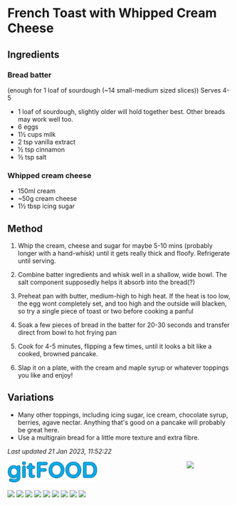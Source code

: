 # French Toast with Whipped Cream Cheese

## Ingredients

### Bread batter

(enough for 1 loaf of sourdough (~14 small-medium sized slices))
Serves 4-5

- 1 loaf of sourdough, slightly older will hold together best. Other breads may work well too.
- 6 eggs
- 1½ cups milk
- 2 tsp vanilla extract
- ½ tsp cinnamon
- ½ tsp salt

### Whipped cream cheese

- 150ml cream
- ~50g cream cheese
- 1½ tbsp icing sugar

## Method

1. Whip the cream, cheese and sugar for maybe 5-10 mins (probably longer with a hand-whisk) until it gets really thick and floofy. Refrigerate until serving.

2. Combine batter ingredients and whisk well in a shallow, wide bowl. The salt component supposedly helps it absorb into the bread(?)

3. Preheat pan with butter, medium-high to high heat. If the heat is too low, the egg wont completely set, and too high and the outside will blacken, so try a single piece of toast or two before cooking a panful

4. Soak a few pieces of bread in the batter for 20-30 seconds and transfer direct from bowl to hot frying pan

5. Cook for 4-5 minutes, flipping a few times, until it looks a bit like a cooked, browned pancake.

6. Slap it on a plate, with the cream and maple syrup or whatever toppings you like and enjoy!

## Variations

- Many other toppings, including icing sugar, ice cream, chocolate syrup, berries, agave nectar. Anything that's good on a pancake will probably be great here.
- Use a multigrain bread for a little more texture and extra fibre.

*Last updated 21 Jan 2023, 11:52:22*


<img src="../images/logo_sm.png" width="40%" />

<img src="https://profile-counter.glitch.me/gitfood_frenchtoastwhippedcreamcheese/count.svg" width="20%" align="right" />

<img src="https://img.shields.io/badge/tag-dessert-blue.svg" /> <img src="https://img.shields.io/badge/tag-breakfast-blue.svg" /> <img src="https://img.shields.io/badge/tag-dairy-blue.svg" /> <img src="https://img.shields.io/badge/tag-messy-blue.svg" /> <img src="https://img.shields.io/badge/tag-fried-blue.svg" /> <img src="https://img.shields.io/badge/tag-large_quantity-blue.svg" /> <img src="https://img.shields.io/badge/tag-amazing-blue.svg" /> <img src="https://img.shields.io/badge/tag-mine-blue.svg" /> <img src="https://img.shields.io/badge/tag-vegetarian-blue.svg" /> 